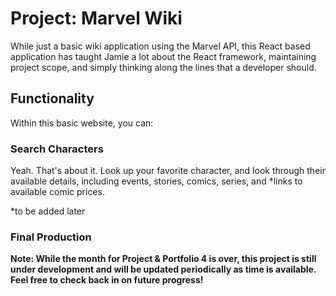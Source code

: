 # Project: Marvel Wiki

While just a basic wiki application using the Marvel API, this React based application has taught Jamie a lot about the React framework, maintaining project scope, and simply thinking along the lines that a developer should.

## Functionality

Within this basic website, you can:

### Search Characters

Yeah. That's about it. Look up your favorite character, and look through their available details, including events, stories, comics, series, and *links to available comic prices.

*to be added later
### Final Production

**Note: While the month for Project & Portfolio 4 is over, this project is still under development and will be updated periodically as time is available. Feel free to check back in on future progress!**